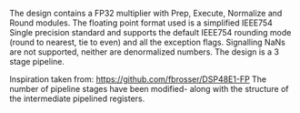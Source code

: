 The design contains a FP32 multiplier with Prep, Execute, Normalize and Round modules.
The floating point format used is a simplified IEEE754 Single precision standard and supports the default IEEE754 rounding mode (round to nearest, tie to even) and all the exception flags. Signalling NaNs are not supported, neither are denormalized numbers.
The design is a 3 stage pipeline.

Inspiration taken from: https://github.com/fbrosser/DSP48E1-FP
The number of pipeline stages have been modified- along with the structure of the intermediate pipelined registers. 

